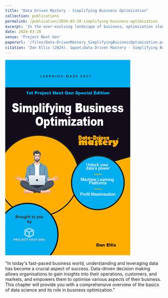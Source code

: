 ```yaml
---
title: "Data Driven Mastery - Simplifying Business Optimization"
collection: publications
permalink: /publication/2024-03-28-simplifying-business-optimization
excerpt: 'In the ever-evolving landscape of business, optimization stands as the beacon that guides companies to efficiency and success.'
date: 2024-03-28
venue: 'Project Next Gen'
paperurl: '/files/Data-DrivenMastery_SimplifyingBusinessOptimization.pdf'
citation: 'Dan Ellis (2024). &quot;Data Driven Mastery - Simplifying Business Optimization.&quot; <i>AMAZON</i>. 1(3).'
---
```


<img src="/images/Data-DrivenMastery_SimplifyingBusinessOptimization.jpg"/>

"In today's fast-paced business world, understanding and leveraging data has become a crucial aspect of success. Data-driven decision making allows organisations to gain insights into their operations, customers, and markets, and empowers them to optimise various aspects of their business. This chapter will provide you with a comprehensive overview of the basics of data science and its role in business optimization."